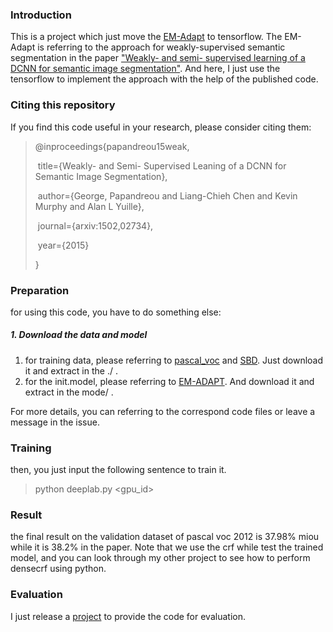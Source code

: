 ### Introduction

This is a project which just move the [EM-Adapt](https://bitbucket.org/deeplab/deeplab-public) to tensorflow. The EM-Adapt is referring to the approach for weakly-supervised semantic segmentation in the paper ["Weakly- and semi- supervised learning of a DCNN for semantic image segmentation"](http://liangchiehchen.com/projects/DeepLab.html). And here, I just use the tensorflow to implement the approach with the help of the published code.

### Citing this repository

If you find this code useful in your research, please consider citing them:

> @inproceedings{papandreou15weak,  
>
> ​    title={Weakly- and Semi- Supervised Leaning of a DCNN for Semantic Image Segmentation},
>
> ​    author={George, Papandreou and Liang-Chieh Chen and Kevin Murphy and Alan L Yuille},
>
> ​    journal={arxiv:1502,02734},
>
> ​    year={2015}
>
> }

### Preparation

for using this code, you have to do something else:

##### 1. Download the data and model

1. for training data, please referring to [pascal_voc](http://host.robots.ox.ac.uk/pascal/VOC/) and [SBD](http://home.bharathh.info/pubs/codes/SBD/download.html). Just download it and extract in the ./ .
2. for the init.model, please referring to [EM-ADAPT](http://liangchiehchen.com/projects/Datasets.html). And download it and extract in the mode/ .

For more details, you can referring to the correspond code files or leave a message in the issue.

### Training

then, you just input the following sentence to train it.

> python deeplab.py <gpu_id>

### Result

the final result on the validation dataset of pascal voc 2012 is 37.98% miou while it is 38.2% in the paper. Note that we use the crf while test the trained model, and you can look through my other project to see how to perform densecrf using python.


### Evaluation
I just release a [project](https://github.com/xtudbxk/semantic-segmentation-metrics) to provide the code for evaluation.
